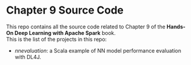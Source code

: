 # Chapter 9 Source Code
This repo contains all the source code related to Chapter 9 of the **Hands-On Deep Learning with Apache Spark** book.  
This is the list of the projects in this repo:  
- *nnevaluation*: a Scala example of NN model performance evaluation with DL4J.    
  
  


